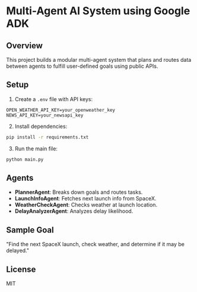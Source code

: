 # Multi-Agent AI System using Google ADK

## Overview
This project builds a modular multi-agent system that plans and routes data between agents to fulfill user-defined goals using public APIs.

## Setup

1. Create a `.env` file with API keys:
```
OPEN_WEATHER_API_KEY=your_openweather_key
NEWS_API_KEY=your_newsapi_key
```

2. Install dependencies:
```bash
pip install -r requirements.txt
```

3. Run the main file:
```bash
python main.py
```

## Agents
- **PlannerAgent**: Breaks down goals and routes tasks.
- **LaunchInfoAgent**: Fetches next launch info from SpaceX.
- **WeatherCheckAgent**: Checks weather at launch location.
- **DelayAnalyzerAgent**: Analyzes delay likelihood.

## Sample Goal
"Find the next SpaceX launch, check weather, and determine if it may be delayed."

## License
MIT
